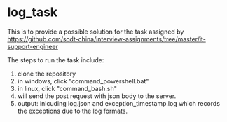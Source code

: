 # log_task

This is to provide a possible solution for the task assigned by https://github.com/scdt-china/interview-assignments/tree/master/it-support-engineer

The steps to run the task include:
1. clone the repository
2. in windows, click "command_powershell.bat"
3. in linux, click "command_bash.sh"
4. will send the post request with json body to the server.
5. output: inlcuding log.json and exception_timestamp.log which records the exceptions due to the log formats.
